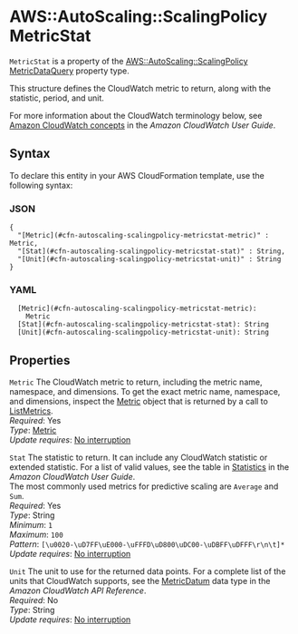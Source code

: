 # AWS::AutoScaling::ScalingPolicy MetricStat<a name="aws-properties-autoscaling-scalingpolicy-metricstat"></a>

`MetricStat` is a property of the [AWS::AutoScaling::ScalingPolicy MetricDataQuery](https://docs.aws.amazon.com/AWSCloudFormation/latest/UserGuide/aws-properties-autoscaling-scalingpolicy-metricdataquery.html) property type\.

This structure defines the CloudWatch metric to return, along with the statistic, period, and unit\.

For more information about the CloudWatch terminology below, see [Amazon CloudWatch concepts](https://docs.aws.amazon.com/AmazonCloudWatch/latest/monitoring/cloudwatch_concepts.html) in the _Amazon CloudWatch User Guide_\.

## Syntax<a name="aws-properties-autoscaling-scalingpolicy-metricstat-syntax"></a>

To declare this entity in your AWS CloudFormation template, use the following syntax:

### JSON<a name="aws-properties-autoscaling-scalingpolicy-metricstat-syntax.json"></a>

```
{
  "[Metric](#cfn-autoscaling-scalingpolicy-metricstat-metric)" : Metric,
  "[Stat](#cfn-autoscaling-scalingpolicy-metricstat-stat)" : String,
  "[Unit](#cfn-autoscaling-scalingpolicy-metricstat-unit)" : String
}
```

### YAML<a name="aws-properties-autoscaling-scalingpolicy-metricstat-syntax.yaml"></a>

```
  [Metric](#cfn-autoscaling-scalingpolicy-metricstat-metric):
    Metric
  [Stat](#cfn-autoscaling-scalingpolicy-metricstat-stat): String
  [Unit](#cfn-autoscaling-scalingpolicy-metricstat-unit): String
```

## Properties<a name="aws-properties-autoscaling-scalingpolicy-metricstat-properties"></a>

`Metric` <a name="cfn-autoscaling-scalingpolicy-metricstat-metric"></a>
The CloudWatch metric to return, including the metric name, namespace, and dimensions\. To get the exact metric name, namespace, and dimensions, inspect the [Metric](https://docs.aws.amazon.com/AmazonCloudWatch/latest/APIReference/API_Metric.html) object that is returned by a call to [ListMetrics](https://docs.aws.amazon.com/AmazonCloudWatch/latest/APIReference/API_ListMetrics.html)\.  
_Required_: Yes  
_Type_: [Metric](aws-properties-autoscaling-scalingpolicy-metric.md)  
_Update requires_: [No interruption](https://docs.aws.amazon.com/AWSCloudFormation/latest/UserGuide/using-cfn-updating-stacks-update-behaviors.html#update-no-interrupt)

`Stat` <a name="cfn-autoscaling-scalingpolicy-metricstat-stat"></a>
The statistic to return\. It can include any CloudWatch statistic or extended statistic\. For a list of valid values, see the table in [Statistics](https://docs.aws.amazon.com/AmazonCloudWatch/latest/monitoring/cloudwatch_concepts.html#Statistic) in the _Amazon CloudWatch User Guide_\.  
The most commonly used metrics for predictive scaling are `Average` and `Sum`\.  
_Required_: Yes  
_Type_: String  
_Minimum_: `1`  
_Maximum_: `100`  
_Pattern_: `[\u0020-\uD7FF\uE000-\uFFFD\uD800\uDC00-\uDBFF\uDFFF\r\n\t]*`  
_Update requires_: [No interruption](https://docs.aws.amazon.com/AWSCloudFormation/latest/UserGuide/using-cfn-updating-stacks-update-behaviors.html#update-no-interrupt)

`Unit` <a name="cfn-autoscaling-scalingpolicy-metricstat-unit"></a>
The unit to use for the returned data points\. For a complete list of the units that CloudWatch supports, see the [MetricDatum](https://docs.aws.amazon.com/AmazonCloudWatch/latest/APIReference/API_MetricDatum.html) data type in the _Amazon CloudWatch API Reference_\.  
_Required_: No  
_Type_: String  
_Update requires_: [No interruption](https://docs.aws.amazon.com/AWSCloudFormation/latest/UserGuide/using-cfn-updating-stacks-update-behaviors.html#update-no-interrupt)

